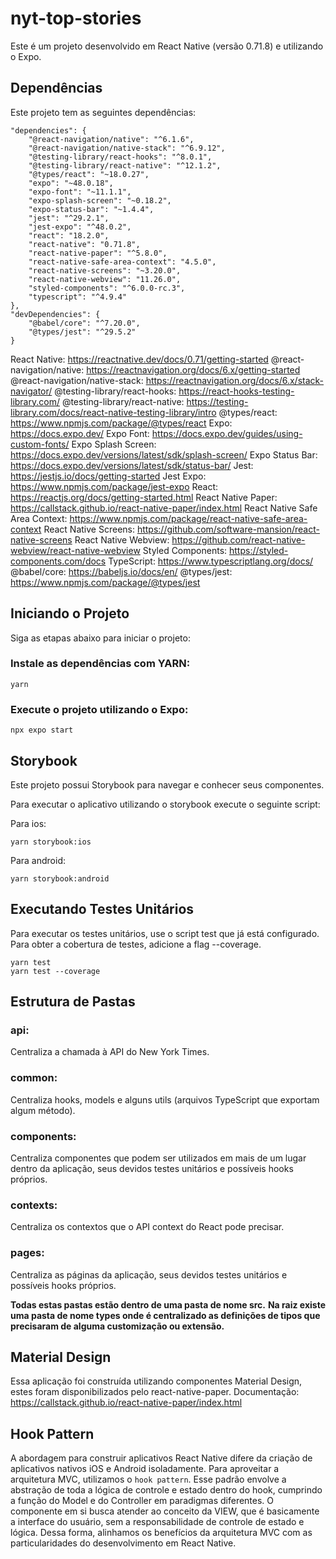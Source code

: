 # nyt-top-stories
Este é um projeto desenvolvido em React Native (versão 0.71.8) e utilizando o Expo.

## Dependências
Este projeto tem as seguintes dependências:

```
"dependencies": {
    "@react-navigation/native": "^6.1.6",
    "@react-navigation/native-stack": "^6.9.12",
    "@testing-library/react-hooks": "^8.0.1",
    "@testing-library/react-native": "^12.1.2",
    "@types/react": "~18.0.27",
    "expo": "~48.0.18",
    "expo-font": "~11.1.1",
    "expo-splash-screen": "~0.18.2",
    "expo-status-bar": "~1.4.4",
    "jest": "^29.2.1",
    "jest-expo": "^48.0.2",
    "react": "18.2.0",
    "react-native": "0.71.8",
    "react-native-paper": "^5.8.0",
    "react-native-safe-area-context": "4.5.0",
    "react-native-screens": "~3.20.0",
    "react-native-webview": "11.26.0",
    "styled-components": "^6.0.0-rc.3",
    "typescript": "^4.9.4"
},
"devDependencies": {
    "@babel/core": "^7.20.0",
    "@types/jest": "^29.5.2"
}
```

React Native: https://reactnative.dev/docs/0.71/getting-started
@react-navigation/native: https://reactnavigation.org/docs/6.x/getting-started
@react-navigation/native-stack: https://reactnavigation.org/docs/6.x/stack-navigator/
@testing-library/react-hooks: https://react-hooks-testing-library.com/
@testing-library/react-native: https://testing-library.com/docs/react-native-testing-library/intro
@types/react: https://www.npmjs.com/package/@types/react
Expo: https://docs.expo.dev/
Expo Font: https://docs.expo.dev/guides/using-custom-fonts/
Expo Splash Screen: https://docs.expo.dev/versions/latest/sdk/splash-screen/
Expo Status Bar: https://docs.expo.dev/versions/latest/sdk/status-bar/
Jest: https://jestjs.io/docs/getting-started
Jest Expo: https://www.npmjs.com/package/jest-expo
React: https://reactjs.org/docs/getting-started.html
React Native Paper: https://callstack.github.io/react-native-paper/index.html
React Native Safe Area Context: https://www.npmjs.com/package/react-native-safe-area-context
React Native Screens: https://github.com/software-mansion/react-native-screens
React Native Webview: https://github.com/react-native-webview/react-native-webview
Styled Components: https://styled-components.com/docs
TypeScript: https://www.typescriptlang.org/docs/
@babel/core: https://babeljs.io/docs/en/
@types/jest: https://www.npmjs.com/package/@types/jest

## Iniciando o Projeto
Siga as etapas abaixo para iniciar o projeto:

### Instale as dependências com YARN:
```
yarn
```

### Execute o projeto utilizando o Expo:

```
npx expo start
```

## Storybook
Este projeto possui Storybook para navegar e conhecer seus componentes.

Para executar o aplicativo utilizando o storybook execute o seguinte script:

Para ios:
```
yarn storybook:ios
```

Para android: 
```
yarn storybook:android
```


## Executando Testes Unitários
Para executar os testes unitários, use o script test que já está configurado. Para obter a cobertura de testes, adicione a flag --coverage.

```
yarn test
yarn test --coverage
```

## Estrutura de Pastas

### api: 
Centraliza a chamada à API do New York Times.

### common:
Centraliza hooks, models e alguns utils (arquivos TypeScript que exportam algum método).

### components: 
Centraliza componentes que podem ser utilizados em mais de um lugar dentro da aplicação, seus devidos testes unitários e possíveis hooks próprios.

### contexts: 
Centraliza os contextos que o API context do React pode precisar.

### pages: 
Centraliza as páginas da aplicação, seus devidos testes unitários e possíveis hooks próprios.

**Todas estas pastas estão dentro de uma pasta de nome src.**
**Na raiz existe uma pasta de nome types onde é centralizado as definições de tipos que precisaram de alguma customização ou extensão.**


## Material Design
Essa aplicação foi construída utilizando componentes Material Design, estes foram disponibilizados pelo react-native-paper.
Documentação: https://callstack.github.io/react-native-paper/index.html

## Hook Pattern
A abordagem para construir aplicativos React Native difere da criação de aplicativos nativos iOS e Android isoladamente. Para aproveitar a arquitetura MVC, utilizamos o `hook pattern`. Esse padrão envolve a abstração de toda a lógica de controle e estado dentro do hook, cumprindo a função do Model e do Controller em paradigmas diferentes.
O componente em si busca atender ao conceito da VIEW, que é basicamente a interface do usuário, sem a responsabilidade de controle de estado e lógica. Dessa forma, alinhamos os benefícios da arquitetura MVC com as particularidades do desenvolvimento em React Native.
